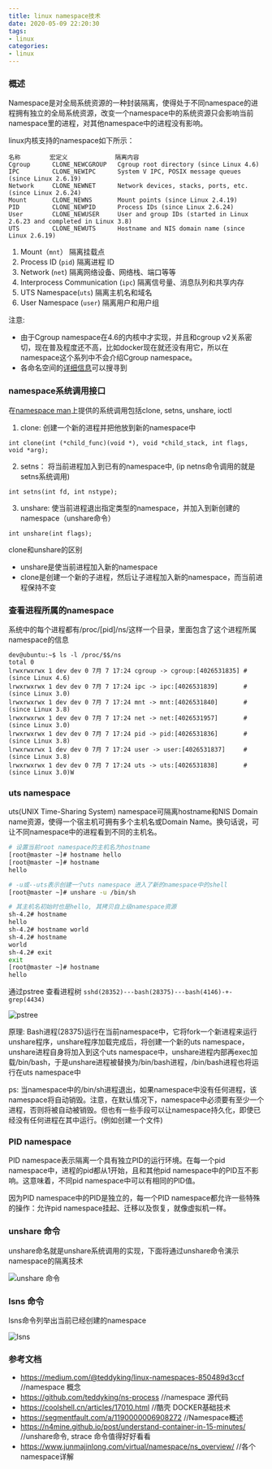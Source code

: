```yaml
---
title: linux namespace技术
date: 2020-05-09 22:20:30
tags:
- linux
categories:
- linux
---
```


### 概述

Namespace是对全局系统资源的一种封装隔离，使得处于不同namespace的进程拥有独立的全局系统资源，改变一个namespace中的系统资源只会影响当前namespace里的进程，对其他namespace中的进程没有影响。

linux内核支持的namespace如下所示：
```
名称        宏定义             隔离内容                       
Cgroup      CLONE_NEWCGROUP   Cgroup root directory (since Linux 4.6)
IPC         CLONE_NEWIPC      System V IPC, POSIX message queues (since Linux 2.6.19)
Network     CLONE_NEWNET      Network devices, stacks, ports, etc. (since Linux 2.6.24)
Mount       CLONE_NEWNS       Mount points (since Linux 2.4.19)
PID         CLONE_NEWPID      Process IDs (since Linux 2.6.24)
User        CLONE_NEWUSER     User and group IDs (started in Linux 2.6.23 and completed in Linux 3.8)
UTS         CLONE_NEWUTS      Hostname and NIS domain name (since Linux 2.6.19)
```
1. Mount（`mnt`） 隔离挂载点
2. Process ID (`pid`) 隔离进程 ID
3. Network (`net`) 隔离网络设备、网络栈、端口等等
4. Interprocess Communication (`ipc`)  隔离信号量、消息队列和共享内存
5. UTS Namespace(`uts`) 隔离主机名和域名
6. User Namespace (`user`)  隔离用户和用户组

注意:

- 由于Cgroup namespace在4.6的内核中才实现，并且和cgroup v2关系密切，现在普及程度还不高，比如docker现在就还没有用它，所以在namespace这个系列中不会介绍Cgroup namespace。
- 各命名空间的[详细信息](https://man7.org/linux/man-pages/man7)可以搜寻到

### namespace系统调用接口
在[namespace man](https://man7.org/linux/man-pages/man7/namespaces.7.html)上提供的系统调用包括clone, setns, unshare, ioctl

1. clone: 创建一个新的进程并把他放到新的namespace中
``` 
int clone(int (*child_func)(void *), void *child_stack, int flags, void *arg);
```

2. setns： 将当前进程加入到已有的namespace中, (ip netns命令调用的就是setns系统调用)
```
int setns(int fd, int nstype);
```

3. unshare: 使当前进程退出指定类型的namespace，并加入到新创建的namespace（unshare命令）
```
int unshare(int flags);
```

clone和unshare的区别
- unshare是使当前进程加入新的namespace
- clone是创建一个新的子进程，然后让子进程加入新的namespace，而当前进程保持不变

### 查看进程所属的namespace
系统中的每个进程都有/proc/[pid]/ns/这样一个目录，里面包含了这个进程所属namespace的信息
```
dev@ubuntu:~$ ls -l /proc/$$/ns     
total 0
lrwxrwxrwx 1 dev dev 0 7月 7 17:24 cgroup -> cgroup:[4026531835] #(since Linux 4.6)
lrwxrwxrwx 1 dev dev 0 7月 7 17:24 ipc -> ipc:[4026531839]       #(since Linux 3.0)
lrwxrwxrwx 1 dev dev 0 7月 7 17:24 mnt -> mnt:[4026531840]       #(since Linux 3.8)
lrwxrwxrwx 1 dev dev 0 7月 7 17:24 net -> net:[4026531957]       #(since Linux 3.0)
lrwxrwxrwx 1 dev dev 0 7月 7 17:24 pid -> pid:[4026531836]       #(since Linux 3.8)
lrwxrwxrwx 1 dev dev 0 7月 7 17:24 user -> user:[4026531837]     #(since Linux 3.8)
lrwxrwxrwx 1 dev dev 0 7月 7 17:24 uts -> uts:[4026531838]       #(since Linux 3.0)W
```

### uts namespace

uts(UNIX Time-Sharing System) namespace可隔离hostname和NIS Domain name资源，使得一个宿主机可拥有多个主机名或Domain Name。换句话说，可让不同namespace中的进程看到不同的主机名。

```bash
# 设置当前root namespace的主机名为hostname
[root@master ~]# hostname hello
[root@master ~]# hostname
hello

# -u或--uts表示创建一个uts namespace 进入了新的namespace中的shell
[root@master ~]# unshare -u /bin/sh

# 其主机名初始时也是hello, 其拷贝自上级namespace资源
sh-4.2# hostname
hello
sh-4.2# hostname world
sh-4.2# hostname
world
sh-4.2# exit
exit
[root@master ~]# hostname
hello
```

通过pstree 查看进程树 `sshd(28352)---bash(28375)---bash(4146)-+-grep(4434)`

![pstree](https://tva1.sinaimg.cn/large/008i3skNgy1gslihlpatvj31gm0s2jyw.jpg)

原理: Bash进程(28375)运行在当前namespace中，它将fork一个新进程来运行unshare程序，unshare程序加载完成后，将创建一个新的uts namespace，unshare进程自身将加入到这个uts namespace中，unshare进程内部再exec加载/bin/bash，于是unshare进程被替换为/bin/bash进程，/bin/bash进程也将运行在uts namespace中

ps: 当namespace中的/bin/sh进程退出，如果namespace中没有任何进程，该namespace将自动销毁。注意，在默认情况下，namespace中必须要有至少一个进程，否则将被自动被销毁。但也有一些手段可以让namespace持久化，即使已经没有任何进程在其中运行。(例如创建一个文件)

### PID namespace

PID namespace表示隔离一个具有独立PID的运行环境。在每一个pid namespace中，进程的pid都从1开始，且和其他pid namespace中的PID互不影响。这意味着，不同pid namespace中可以有相同的PID值。

因为PID namespace中的PID是独立的，每一个PID namespace都允许一些特殊的操作：允许pid namespace挂起、迁移以及恢复，就像虚拟机一样。




### unshare 命令

unshare命名就是unshare系统调用的实现，下面将通过unshare命令演示namespace的隔离技术

![unshare 命令](https://tva1.sinaimg.cn/large/008i3skNgy1gslhd4myd7j31g00o40wh.jpg)



### lsns 命令

lsns命令列举出当前已经创建的namespace

![lsns](https://tva1.sinaimg.cn/large/008i3skNgy1gslhmuhvacj31k60tojv7.jpg)

### 参考文档

- https://medium.com/@teddyking/linux-namespaces-850489d3ccf   //namespace 概念
- https://github.com/teddyking/ns-process  //namespace 源代码
- https://coolshell.cn/articles/17010.html //酷壳 DOCKER基础技术
- https://segmentfault.com/a/1190000006908272 //Namespace概述
- https://n4mine.github.io/post/understand-container-in-15-minutes/ //unshare命令, strace 命令值得好好看看
- https://www.junmajinlong.com/virtual/namespace/ns_overview/  //各个namespace详解

